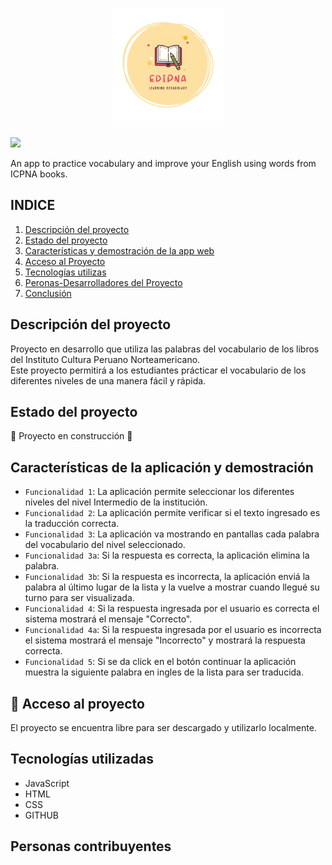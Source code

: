 
<h1 align="center"> <img src="LOGOS.png" width=180px height=180px>
</h1>
 <p align="left">
   <img src="https://img.shields.io/badge/STATUS-EN%20DESAROLLO-green??style=for-the-badge&logo=appveyor">
</p>
<p>An app to practice vocabulary and improve your English using words from ICPNA books.</p>

## INDICE

1. [Descripción del proyecto](#id1)<br>
2. [Estado del proyecto](#id2)<br>
3. [Características y demostración de la app web](#id3)<br>
4. [Acceso al Proyecto](#id4)<br>
5. [Tecnologías utilizas](#id5)<br>
6. [Peronas-Desarrolladores del Proyecto]("#id6)<br>
7. [Conclusión](#id7)

## Descripción del proyecto<a name="id1"></a>
Proyecto en desarrollo que utiliza las palabras del vocabulario de los libros del Instituto Cultura Peruano Norteamericano. <br>
Este proyecto permitirá a los estudiantes prácticar el vocabulario de los diferentes niveles de una manera fácil y rápida.

## Estado del proyecto<a name="id2"></a>
:construction: Proyecto en construcción :construction:

## Características de la aplicación y demostración<a name="id3"></a>
- `Funcionalidad 1`: La aplicación permite seleccionar los diferentes niveles del nivel Intermedio de la institución.
- `Funcionalidad 2`: La aplicación permite verificar si el texto ingresado es la traducción correcta.
- `Funcionalidad 3`: La aplicación va mostrando en pantallas cada palabra del vocabulario del nivel seleccionado.
- `Funcionalidad 3a`: Si la respuesta es correcta, la aplicación elimina la palabra.
- `Funcionalidad 3b`: Si la respuesta es incorrecta, la aplicación enviá la palabra al último lugar de la lista y la vuelve a mostrar cuando llegué su turno para ser visualizada.
- `Funcionalidad 4`: Si la respuesta ingresada por el usuario es correcta el sistema mostrará el mensaje "Correcto".
- `Funcionalidad 4a`: Si la respuesta ingresada por el usuario es incorrecta el sistema mostrará el mensaje "Incorrecto" y mostrará la respuesta correcta.
- `Funcionalidad 5`: Si se da click en el botón continuar la aplicación muestra la siguiente palabra en ingles de la lista para ser traducida.

## 📁 Acceso al proyecto <a name="id4"></a>
El proyecto se encuentra libre para ser descargado y utilizarlo localmente.

## Tecnologías utilizadas
<ul>
<li>JavaScript</li>
<li>HTML</li>
<li>CSS</li>
<li>GITHUB</li>
</ul>

## Personas contribuyentes
